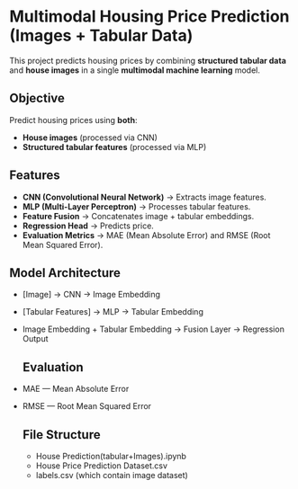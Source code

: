 #  Multimodal Housing Price Prediction (Images + Tabular Data)

This project predicts housing prices by combining **structured tabular data** and **house images** in a single **multimodal machine learning** model.

## Objective
Predict housing prices using **both**:
-  **House images** (processed via CNN)
-  **Structured tabular features** (processed via MLP)

##  Features
- **CNN (Convolutional Neural Network)** → Extracts image features.
- **MLP (Multi-Layer Perceptron)** → Processes tabular features.
- **Feature Fusion** → Concatenates image + tabular embeddings.
- **Regression Head** → Predicts price.
- **Evaluation Metrics** → MAE (Mean Absolute Error) and RMSE (Root Mean Squared Error).

##  Model Architecture
- [Image] → CNN → Image Embedding
- [Tabular Features] → MLP → Tabular Embedding
- Image Embedding + Tabular Embedding → Fusion Layer → Regression Output
  
  ##  Evaluation
- MAE — Mean Absolute Error
- RMSE — Root Mean Squared Error

  ## File Structure
  - House Prediction(tabular+Images).ipynb
  - House Price Prediction Dataset.csv
  - labels.csv (which contain image dataset)

